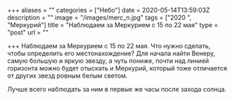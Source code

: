 +++
aliases = ""
categories = ["Небо"]
date = 2020-05-14T13:59:03Z
description = ""
image = "/images/merc_n.jpg"
tags = ["2020 ", "Меркурий"]
title = "Наблюдаем за Меркурием с 15 по 22 мая"
type = "post"
url = ""

+++
Наблюдаем за Меркурием с 15 по 22 мая. Что нужно сделать, чтобы определить его местонахождение? Для начала найти Венеру, самую большую и яркую звезду, а чуть пониже, почти над линией горизонта можно будет отыскать и Меркурий, который тоже отличается от других звезд ровным белым светом.  
  
Лучше всего наблюдать за ним в первые же часы после захода солнца.